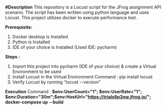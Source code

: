 **#Description**
  This repository is a Locust script for the JFrog assignment API scenario. The script has been written using python language and uses Locust. 
  This project utilizes docker to execute performance test.

**Prerequisite:**
  1. Docker desktop is Installed
  2. Python is Installed
  3. IDE of your choice is Installed (Used IDE: pycharm)

**Steps :**
  1. Import this project into pycharm (IDE of your choice) & create a Virtual Environment to be used
  2. Install Locust in the Virtual Environment
     Command : pip install locust
  3. Verify Locust by running "locust --version"

**Execution**
  Command : **$env:UserCount="1"; $env:UserRate="1"; $env:Duration="30m";$env:HostUrl="https://trials6p3nw.jfrog.io/"; docker-compose up --build**
